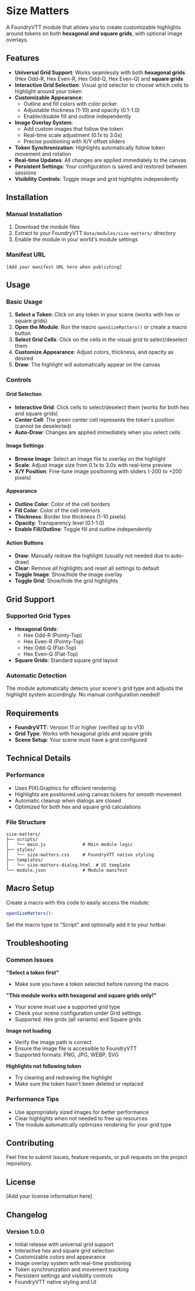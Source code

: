 # Size Matters

A FoundryVTT module that allows you to create customizable highlights around tokens on both **hexagonal and square grids**, with optional image overlays.

## Features

- **Universal Grid Support**: Works seamlessly with both **hexagonal grids** (Hex Odd-R, Hex Even-R, Hex Odd-Q, Hex Even-Q) and **square grids**
- **Interactive Grid Selection**: Visual grid selector to choose which cells to highlight around your token
- **Customizable Appearance**: 
  - Outline and fill colors with color picker
  - Adjustable thickness (1-10) and opacity (0.1-1.0)
  - Enable/disable fill and outline independently
- **Image Overlay System**: 
  - Add custom images that follow the token
  - Real-time scale adjustment (0.1x to 3.0x)
  - Precise positioning with X/Y offset sliders
- **Token Synchronization**: Highlights automatically follow token movement and rotation
- **Real-time Updates**: All changes are applied immediately to the canvas
- **Persistent Settings**: Your configuration is saved and restored between sessions
- **Visibility Controls**: Toggle image and grid highlights independently

## Installation

### Manual Installation
1. Download the module files
2. Extract to your FoundryVTT `Data/modules/size-matters/` directory
3. Enable the module in your world's module settings

### Manifest URL
```
[Add your manifest URL here when publishing]
```

## Usage

### Basic Usage
1. **Select a Token**: Click on any token in your scene (works with hex or square grids)
2. **Open the Module**: Run the macro `openSizeMatters()` or create a macro button
3. **Select Grid Cells**: Click on the cells in the visual grid to select/deselect them
4. **Customize Appearance**: Adjust colors, thickness, and opacity as desired
5. **Draw**: The highlight will automatically appear on the canvas

### Controls

#### Grid Selection
- **Interactive Grid**: Click cells to select/deselect them (works for both hex and square grids)
- **Center Cell**: The green center cell represents the token's position (cannot be deselected)
- **Auto-Draw**: Changes are applied immediately when you select cells

#### Image Settings
- **Browse Image**: Select an image file to overlay on the highlight
- **Scale**: Adjust image size from 0.1x to 3.0x with real-time preview
- **X/Y Position**: Fine-tune image positioning with sliders (-200 to +200 pixels)

#### Appearance
- **Outline Color**: Color of the cell borders
- **Fill Color**: Color of the cell interiors  
- **Thickness**: Border line thickness (1-10 pixels)
- **Opacity**: Transparency level (0.1-1.0)
- **Enable Fill/Outline**: Toggle fill and outline independently

#### Action Buttons
- **Draw**: Manually redraw the highlight (usually not needed due to auto-draw)
- **Clear**: Remove all highlights and reset all settings to default
- **Toggle Image**: Show/hide the image overlay
- **Toggle Grid**: Show/hide the grid highlights

## Grid Support

### Supported Grid Types
- **Hexagonal Grids**: 
  - Hex Odd-R (Pointy-Top)
  - Hex Even-R (Pointy-Top)
  - Hex Odd-Q (Flat-Top)
  - Hex Even-Q (Flat-Top)
- **Square Grids**: Standard square grid layout

### Automatic Detection
The module automatically detects your scene's grid type and adjusts the highlight system accordingly. No manual configuration needed!

## Requirements

- **FoundryVTT**: Version 11 or higher (verified up to v13)
- **Grid Type**: Works with hexagonal grids and square grids
- **Scene Setup**: Your scene must have a grid configured

## Technical Details

### Performance
- Uses PIXI.Graphics for efficient rendering
- Highlights are positioned using canvas tickers for smooth movement
- Automatic cleanup when dialogs are closed
- Optimized for both hex and square grid calculations

### File Structure
```
size-matters/
├── scripts/
│   └── main.js              # Main module logic
├── styles/
│   └── size-matters.css     # FoundryVTT native styling
├── templates/
│   └── size-matters-dialog.html  # UI template
└── module.json              # Module manifest
```

## Macro Setup

Create a macro with this code to easily access the module:

```javascript
openSizeMatters();
```

Set the macro type to "Script" and optionally add it to your hotbar.

## Troubleshooting

### Common Issues

**"Select a token first"**
- Make sure you have a token selected before running the macro

**"This module works with hexagonal and square grids only!"**
- Your scene must use a supported grid type
- Check your scene configuration under Grid settings
- Supported: Hex grids (all variants) and Square grids

**Image not loading**
- Verify the image path is correct
- Ensure the image file is accessible to FoundryVTT
- Supported formats: PNG, JPG, WEBP, SVG

**Highlights not following token**
- Try clearing and redrawing the highlight
- Make sure the token hasn't been deleted or replaced

### Performance Tips
- Use appropriately sized images for better performance
- Clear highlights when not needed to free up resources
- The module automatically optimizes rendering for your grid type

## Contributing

Feel free to submit issues, feature requests, or pull requests on the project repository.

## License

[Add your license information here]

## Changelog

### Version 1.0.0
- Initial release with universal grid support
- Interactive hex and square grid selection
- Customizable colors and appearance
- Image overlay system with real-time positioning
- Token synchronization and movement tracking
- Persistent settings and visibility controls
- FoundryVTT native styling and UI
